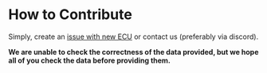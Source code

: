 # How to Contribute
Simply, create an [issue with new ECU](https://github.com/mdabrowski1990/uds-address/issues/new?template=01_add_ecu.md)
or contact us (preferably via discord).  

**We are unable to check the correctness of the data provided, 
but we hope all of you check the data before providing them.**
